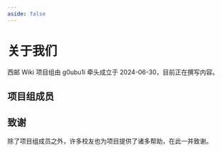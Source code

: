 ```yaml
---
aside: false
---
```


<script setup>
import memberData from '/.vitepress/data/member.ts'
import MemberList from '/.vitepress/components/MemberList.vue'
</script>

# 关于我们

西邮 Wiki 项目组由 g0ubu1i 牵头成立于 2024-06-30，目前正在撰写内容。

## 项目组成员

<MemberList :members="memberData" />

## 致谢

除了项目组成员之外，许多校友也为项目提供了诸多帮助，在此一并致谢。
